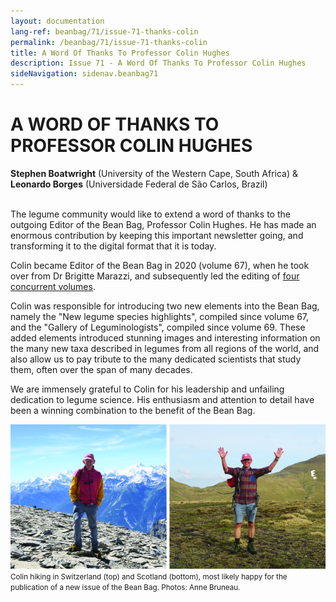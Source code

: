 ```yaml
---
layout: documentation
lang-ref: beanbag/71/issue-71-thanks-colin
permalink: /beanbag/71/issue-71-thanks-colin
title: A Word Of Thanks To Professor Colin Hughes
description: Issue 71 - A Word Of Thanks To Professor Colin Hughes
sideNavigation: sidenav.beanbag71
---
```


# A WORD OF THANKS TO PROFESSOR COLIN HUGHES 

**Stephen Boatwright** (University of the Western Cape, South Africa) & **Leonardo Borges** (Universidade Federal de São Carlos, Brazil)
<br>
<br>

The legume community would like to extend a word of thanks to the outgoing Editor of the Bean Bag, Professor Colin Hughes. He has made an enormous contribution by keeping this important newsletter going, and transforming it to the digital format that it is today.

Colin became Editor of the Bean Bag in 2020 (volume 67), when he took over from Dr Brigitte Marazzi, and subsequently led the editing of [four concurrent volumes](https://www.legumedata.org/beanbag/issues/).

Colin was responsible for introducing two new elements into the Bean Bag, namely the "New legume species highlights", compiled since volume 67, and the "Gallery of Leguminologists", compiled since volume 69. These added elements introduced stunning images and interesting information on the many new taxa described in legumes from all regions of the world, and also allow us to pay tribute to the many dedicated scientists that study them, often over the span of many decades.

We are immensely grateful to Colin for his leadership and unfailing dedication to legume science. His enthusiasm and attention to detail have been a winning combination to the benefit of the Bean Bag.

![](/assets/images/71/colin.jpg)
<small>Colin hiking in Switzerland (top) and Scotland (bottom), most likely happy for the publication of a new issue of the Bean Bag. Photos: Anne Bruneau.</small>

